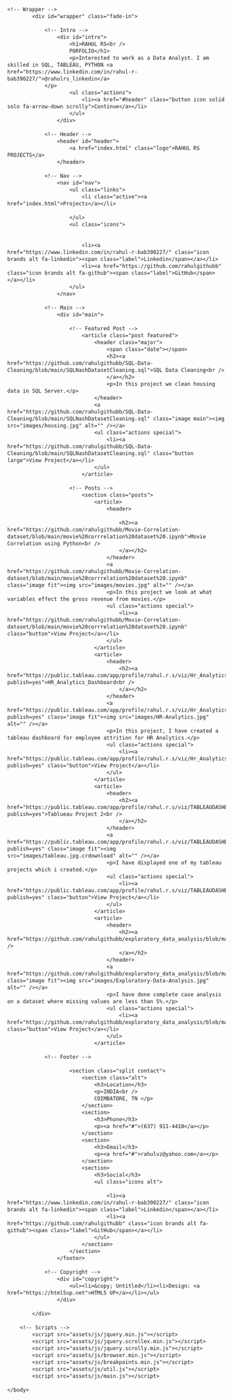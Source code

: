 <!DOCTYPE HTML>
<!--
	Massively by HTML5 UP
	html5up.net | @ajlkn
	Free for personal and commercial use under the CCA 3.0 license (html5up.net/license)
-->
<html>
	<head>
		<title>RAHUL RS Data analyst portfolio</title>
		<meta charset="utf-8" />
		<meta name="viewport" content="width=device-width, initial-scale=1, user-scalable=no" />
		<link rel="stylesheet" href="assets/css/main.css" />
		<noscript><link rel="stylesheet" href="assets/css/noscript.css" /></noscript>
	</head>
	<body class="is-preload">

	<!-- Wrapper -->
			<div id="wrapper" class="fade-in">

				<!-- Intro -->
					<div id="intro">
						<h1>RAHUL RS<br />
						PORFOLIO</h1>
						<p>Interested to work as a Data Analyst. I am skilled in SQL, TABLEAU, PYTHON <a href="https://www.linkedin.com/in/rahul-r-bab390227/">@rahulrs_linkedin</a> 
				</p>
						<ul class="actions">
							<li><a href="#header" class="button icon solid solo fa-arrow-down scrolly">Continue</a></li>
						</ul>
					</div>

				<!-- Header -->
					<header id="header">
						<a href="index.html" class="logo">RAHUL RS PROJECTS</a>
					</header>

				<!-- Nav -->
					<nav id="nav">
						<ul class="links">
							<li class="active"><a href="index.html">Projects</a></li>
			
						</ul>
						<ul class="icons">
							
			
							<li><a href="https://www.linkedin.com/in/rahul-r-bab390227/" class="icon brands alt fa-linkedin"><span class="label">Linkedin</span></a></li>
							<li><a href="https://github.com/rahulgithubb" class="icon brands alt fa-github"><span class="label">GitHub</span></a></li>
						</ul>
					</nav>

				<!-- Main -->
					<div id="main">

						<!-- Featured Post -->
							<article class="post featured">
								<header class="major">
									<span class="date"></span>
									<h2><a href="https://github.com/rahulgithubb/SQL-Data-Cleaning/blob/main/SQLNashDatasetCleaning.sql">SQL Data Cleaning<br />
									</a></h2>
									<p>In this project we clean housing data in SQL Server.</p>
								</header>
								<a href="https://github.com/rahulgithubb/SQL-Data-Cleaning/blob/main/SQLNashDatasetCleaning.sql" class="image main"><img src="images/housing.jpg" alt="" /></a>
								<ul class="actions special">
									<li><a href="https://github.com/rahulgithubb/SQL-Data-Cleaning/blob/main/SQLNashDatasetCleaning.sql" class="button large">View Project</a></li>
								</ul>
							</article>

						<!-- Posts -->
							<section class="posts">
								<article>
									<header>
										
										<h2><a href="https://github.com/rahulgithubb/Movie-Correlation-dataset/blob/main/movie%20corrrelation%20dataset%20.ipynb">Movie Correlation using Python<br />
										</a></h2>
									</header>
									<a href="https://github.com/rahulgithubb/Movie-Correlation-dataset/blob/main/movie%20corrrelation%20dataset%20.ipynb" class="image fit"><img src="images/movies.jpg" alt="" /></a>
									<p>In this project we look at what variables effect the gross revenue from movies.</p>
									<ul class="actions special">
										<li><a href="https://github.com/rahulgithubb/Movie-Correlation-dataset/blob/main/movie%20corrrelation%20dataset%20.ipynb" class="button">View Project</a></li>
									</ul>
								</article>
								<article>
									<header>
										<h2><a href="https://public.tableau.com/app/profile/rahul.r.s/viz/Hr_Analytics_Dashboard/Dashboard?publish=yes">HR_Analytics_Dashboard<br />
										</a></h2>
									</header>
									<a href="https://public.tableau.com/app/profile/rahul.r.s/viz/Hr_Analytics_Dashboard/Dashboard?publish=yes" class="image fit"><img src="images/HR-Analytics.jpg" alt="" /></a>
									<p>In this project, I have created a tableau dashboard for employee attrition for HR Analytics.</p>
									<ul class="actions special">
										<li><a href="https://public.tableau.com/app/profile/rahul.r.s/viz/Hr_Analytics_Dashboard/Dashboard?publish=yes" class="button">View Project</a></li>
									</ul>
								</article>
								<article>
									<header>
										<h2><a href="https://public.tableau.com/app/profile/rahul.r.s/viz/TABLEAUDASHBOARD_16590236838510/Dashboard1?publish=yes">Tablueau Project 2<br />
										</a></h2>
									</header>
									<a href="https://public.tableau.com/app/profile/rahul.r.s/viz/TABLEAUDASHBOARD_16590236838510/Dashboard1?publish=yes" class="image fit"><img src="images/tableau.jpg.crdownload" alt="" /></a>
									<p>I have displayed one of my tableau projects which i created.</p>
									<ul class="actions special">
										<li><a href="https://public.tableau.com/app/profile/rahul.r.s/viz/TABLEAUDASHBOARD_16590236838510/Dashboard1?publish=yes" class="button">View Project</a></li>
									</ul>
								</article>
								<article>
									<header>
										<h2><a href="https://github.com/rahulgithubb/exploratory_data_analysis/blob/main/missing_data_cca.ipynb">Exploratory_data_analysis<br />
										</a></h2>
									</header>
									<a href="https://github.com/rahulgithubb/exploratory_data_analysis/blob/main/missing_data_cca.ipynb" class="image fit"><img src="images/Exploratory-Data-Analysis.jpg" alt="" /></a>
									<p>I have done complete case analysis on a dataset where missing values are less than 5%.</p>
									<ul class="actions special">
										<li><a href="https://github.com/rahulgithubb/exploratory_data_analysis/blob/main/missing_data_cca.ipynb" class="button">View Project</a></li>
									</ul>
								</article>

				<!-- Footer -->
		
						<section class="split contact">
							<section class="alt">
								<h3>Location</h3>
								<p>INDIA<br />
								COIMBATORE, TN </p>
							</section>
							<section>
								<h3>Phone</h3>
								<p><a href="#">(637) 911-4410</a></p>
							</section>
							<section>
								<h3>Email</h3>
								<p><a href="#">rahulvz@yahoo.com</a></p>
							</section>
							<section>
								<h3>Social</h3>
								<ul class="icons alt">
			
									<li><a href="https://www.linkedin.com/in/rahul-r-bab390227/" class="icon brands alt fa-linkedin"><span class="label">Linkedin</span></a></li>
									<li><a href="https://github.com/rahulgithubb" class="icon brands alt fa-github"><span class="label">GitHub</span></a></li>
								</ul>
							</section>
						</section>
					</footer>

				<!-- Copyright -->
					<div id="copyright">
						<ul><li>&copy; Untitled</li><li>Design: <a href="https://html5up.net">HTML5 UP</a></li></ul>
					</div>

			</div>

		<!-- Scripts -->
			<script src="assets/js/jquery.min.js"></script>
			<script src="assets/js/jquery.scrollex.min.js"></script>
			<script src="assets/js/jquery.scrolly.min.js"></script>
			<script src="assets/js/browser.min.js"></script>
			<script src="assets/js/breakpoints.min.js"></script>
			<script src="assets/js/util.js"></script>
			<script src="assets/js/main.js"></script>

	</body>
</html>
